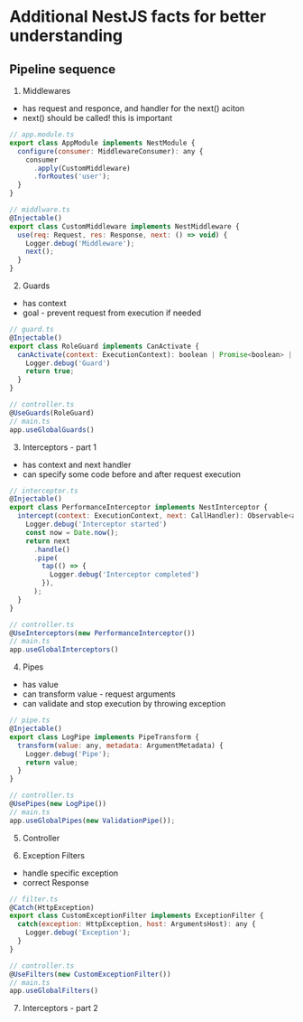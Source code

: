 # Additional NestJS facts for better understanding


## Pipeline sequence

1. Middlewares

 - has request and responce, and handler for the next() aciton
 - next() should be called! this is important

```javascript
// app.module.ts
export class AppModule implements NestModule {
  configure(consumer: MiddlewareConsumer): any {
    consumer
      .apply(CustomMiddleware)
      .forRoutes('user');
  }
}
```

```javascript
// middlware.ts
@Injectable()
export class CustomMiddleware implements NestMiddleware {
  use(req: Request, res: Response, next: () => void) {
    Logger.debug('Middleware');
    next();
  }
}
```

2. Guards

 - has context
 - goal - prevent request from execution if needed

```javascript
// guard.ts
@Injectable()
export class RoleGuard implements CanActivate {
  canActivate(context: ExecutionContext): boolean | Promise<boolean> | Observable<boolean> {
    Logger.debug('Guard')
    return true;
  }
}
```

```javascript
// controller.ts
@UseGuards(RoleGuard)
// main.ts
app.useGlobalGuards()
```

3. Interceptors - part 1

 - has context and next handler
 - can specify some code before and after request execution

```javascript
// interceptor.ts
@Injectable()
export class PerformanceInterceptor implements NestInterceptor {
  intercept(context: ExecutionContext, next: CallHandler): Observable<any> {
    Logger.debug('Interceptor started')
    const now = Date.now();
    return next
      .handle()
      .pipe(
        tap(() => {
          Logger.debug('Interceptor completed')
        }),
      );
  }
}
```

```javascript
// controller.ts
@UseInterceptors(new PerformanceInterceptor())
// main.ts
app.useGlobalInterceptors()
```

4. Pipes

 - has value
 - can transform value - request arguments
 - can validate and stop execution by throwing exception 

```javascript
// pipe.ts
@Injectable()
export class LogPipe implements PipeTransform {
  transform(value: any, metadata: ArgumentMetadata) {
    Logger.debug('Pipe');
    return value;
  }
}
```

```javascript
// controller.ts
@UsePipes(new LogPipe())
// main.ts
app.useGlobalPipes(new ValidationPipe());
```

5. Controller

6. Exception Filters

 - handle specific exception
 - correct Response

```javascript
// filter.ts
@Catch(HttpException)
export class CustomExceptionFilter implements ExceptionFilter {
  catch(exception: HttpException, host: ArgumentsHost): any {
    Logger.debug('Exception');
  }
}
```

```javascript
// controller.ts
@UseFilters(new CustomExceptionFilter())
// main.ts
app.useGlobalFilters()
```

7. Interceptors - part 2
